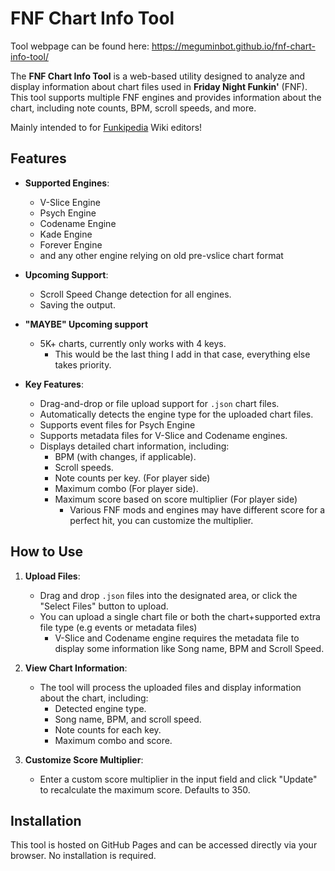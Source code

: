 # FNF Chart Info Tool
Tool webpage can be found here: https://meguminbot.github.io/fnf-chart-info-tool/

The **FNF Chart Info Tool** is a web-based utility designed to analyze and display information about chart files used in **Friday Night Funkin'** (FNF). This tool supports multiple FNF engines and provides information about the chart, including note counts, BPM, scroll speeds, and more.

Mainly intended to for [Funkipedia](https://fridaynightfunking.fandom.com/) Wiki editors!

## Features

- **Supported Engines**:
  - V-Slice Engine
  - Psych Engine
  - Codename Engine
  - Kade Engine
  - Forever Engine
  - and any other engine relying on old pre-vslice chart format

- **Upcoming Support**:
  - Scroll Speed Change detection for all engines.
  - Saving the output.

- **"MAYBE" Upcoming support**
  - 5K+ charts, currently only works with 4 keys.
      - This would be the last thing I add in that case, everything else takes priority.

- **Key Features**:
  - Drag-and-drop or file upload support for `.json` chart files.
  - Automatically detects the engine type for the uploaded chart files.
  - Supports event files for Psych Engine
  - Supports metadata files for V-Slice and Codename engines.
  - Displays detailed chart information, including:
    - BPM (with changes, if applicable).
    - Scroll speeds.
    - Note counts per key. (For player side)
    - Maximum combo (For player side).
    - Maximum score based on score multiplier (For player side)
      - Various FNF mods and engines may have different score for a perfect hit, you can customize the multiplier.

## How to Use

1. **Upload Files**:
   - Drag and drop `.json` files into the designated area, or click the "Select Files" button to upload.
   - You can upload a single chart file or both the chart+supported extra file type (e.g events or metadata files)
     - V-Slice and Codename engine requires the metadata file to display some information like Song name, BPM and Scroll Speed.

2. **View Chart Information**:
   - The tool will process the uploaded files and display information about the chart, including:
     - Detected engine type.
     - Song name, BPM, and scroll speed.
     - Note counts for each key.
     - Maximum combo and score.

3. **Customize Score Multiplier**:
   - Enter a custom score multiplier in the input field and click "Update" to recalculate the maximum score. Defaults to 350.

## Installation
This tool is hosted on GitHub Pages and can be accessed directly via your browser. No installation is required.
